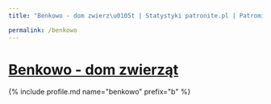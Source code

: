 ```yaml
---
title: "Benkowo - dom zwierz\u0105t | Statystyki patronite.pl | Patromierz"

permalink: /benkowo
---
```


# [Benkowo - dom zwierząt](https://patronite.pl/benkowo)

{% include profile.md name="benkowo" prefix="b" %}
